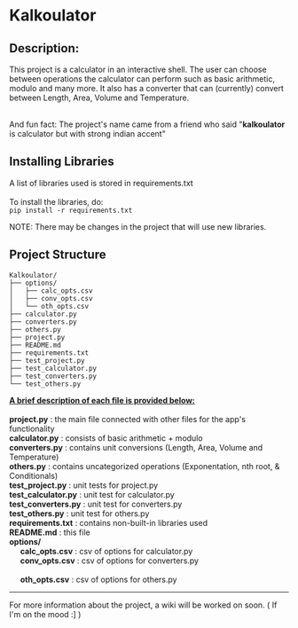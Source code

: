 # **Kalkoulator**
## Description:

This project is a calculator in an interactive shell. The user can choose between operations the calculator can perform such as basic arithmetic, modulo and many more. It also has a converter that can (currently) convert between Length, Area, Volume and Temperature. <br> <br>

And fun fact: The project's name came from a friend who said "**kalkoulator** is calculator but with strong indian accent"

## Installing Libraries

A list of libraries used is stored in requirements.txt
<br> <br>
To install the libraries, do: <br>
```pip install -r requirements.txt```

NOTE: There may be changes in the project that will use new libraries.

## Project Structure
```
Kalkoulator/
├── options/
│   ├── calc_opts.csv
│   ├── conv_opts.csv
│   └── oth_opts.csv
├── calculator.py
├── converters.py
├── others.py
├── project.py
├── README.md
├── requirements.txt
├── test_project.py
├── test_calculator.py
├── test_converters.py
└── test_others.py
```

**<ins>A brief description of each file is provided below: </ins>** <br>
<br>
**project.py** : the main file connected with other files for the app's functionality <br>
**calculator.py** : consists of basic arithmetic + modulo <br>
**converters.py** : contains unit conversions (Length, Area, Volume and Temperature) <br>
**others.py** : contains uncategorized operations (Exponentation, nth root, & Conditionals) <br>
**test_project.py** : unit tests for project.py <br>
**test_calculator.py** : unit test for calculator.py <br>
**test_converters.py** : unit test for converters.py <br>
**test_others.py** : unit test for others.py <br>
**requirements.txt** : contains non-built-in libraries used <br>
**README.md** : this file <br>
**options/** <br>
&nbsp;&nbsp;&nbsp;&nbsp; **calc_opts.csv** : csv of options for calculator.py <br>
&nbsp;&nbsp;&nbsp;&nbsp; **conv_opts.csv** : csv of options for converters.py <br> <br>
&nbsp;&nbsp;&nbsp;&nbsp; **oth_opts.csv** : csv of options for others.py <br>


<hr>

For more information about the project, a wiki will be worked on soon. ( If I'm on the mood :] )

